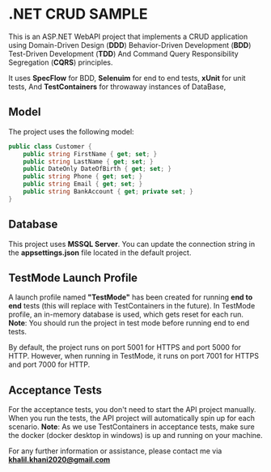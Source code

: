 # .NET CRUD SAMPLE

This is an ASP.NET WebAPI project that implements a CRUD application using
Domain-Driven Design (**DDD**)
Behavior-Driven Development (**BDD**)
Test-Driven Development (**TDD**)
And Command Query Responsibility Segregation (**CQRS**) principles.

It uses
**SpecFlow** for BDD,
**Selenuim** for end to end tests,
**xUnit** for unit tests,
And **TestContainers** for throwaway instances of DataBase,

## Model

The project uses the following model:

```csharp
public class Customer {
    public string FirstName { get; set; }
    public string LastName { get; set; }
    public DateOnly DateOfBirth { get; set; }
    public string Phone { get; set; }
    public string Email { get; set; }
    public string BankAccount { get; private set; }
}
```

## Database

This project uses **MSSQL Server**. You can update the connection string in the **appsettings.json** file located in the default project.

## TestMode Launch Profile

A launch profile named **"TestMode"** has been created for running **end to end** tests (this will replace with TestContainers in the future).
In TestMode profile, an in-memory database is used, which gets reset for each run.
**Note**: You should run the project in test mode before running end to end tests. 

By default, the project runs on port 5001 for HTTPS and port 5000 for HTTP.
However, when running in TestMode, it runs on port 7001 for HTTPS and port 7000 for HTTP.

## Acceptance Tests

For the acceptance tests, you don't need to start the API project manually. When you run the tests, the API project will automatically spin up for each scenario.
**Note**: As we use TestContainers in acceptance tests, make sure the docker (docker desktop in windows) is up and running on your machine. 

For any further information or assistance, please contact me via **khalil.khani2020@gmail.com**